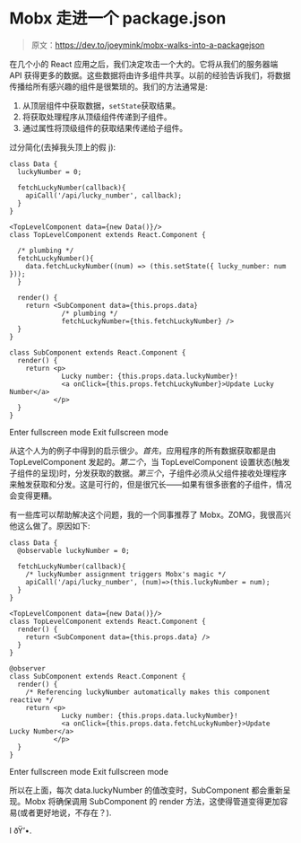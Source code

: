 # Mobx 走进一个 package.json

> 原文：<https://dev.to/joeymink/mobx-walks-into-a-packagejson>

在几个小的 React 应用之后，我们决定攻击一个大的。它将从我们的服务器端 API 获得更多的数据。这些数据将由许多组件共享。以前的经验告诉我们，将数据传播给所有感兴趣的组件是很繁琐的。我们的方法通常是:

1.  从顶层组件中获取数据，`setState`获取结果。
2.  将获取处理程序从顶级组件传递到子组件。
3.  通过属性将顶级组件的获取结果传递给子组件。

过分简化(去掉我头顶上的假 j):

```
class Data {
  luckyNumber = 0;

  fetchLuckyNumber(callback){
    apiCall('/api/lucky_number', callback);
  }
}

<TopLevelComponent data={new Data()}/> 
class TopLevelComponent extends React.Component {

  /* plumbing */
  fetchLuckyNumber(){
    data.fetchLuckyNumber((num) => (this.setState({ lucky_number: num }));
  }

  render() {
    return <SubComponent data={this.props.data}
             /* plumbing */
             fetchLuckyNumber={this.fetchLuckyNumber} />
  }
}

class SubComponent extends React.Component {
  render() {
    return <p>
             Lucky number: {this.props.data.luckyNumber}!
             <a onClick={this.props.fetchLuckyNumber}>Update Lucky Number</a>
           </p>
  }
} 
```

Enter fullscreen mode Exit fullscreen mode

从这个人为的例子中得到的启示很少。*首先*，应用程序的所有数据获取都是由 TopLevelComponent 发起的。*第二个*，当 TopLevelComponent 设置状态(触发子组件的呈现)时，分发获取的数据。*第三个*，子组件必须从父组件接收处理程序来触发获取和分发。这是可行的，但是很冗长——如果有很多嵌套的子组件，情况会变得更糟。

有一些库可以帮助解决这个问题，我的一个同事推荐了 Mobx。ZOMG，我很高兴他这么做了。原因如下:

```
class Data {
  @observable luckyNumber = 0;

  fetchLuckyNumber(callback){
    /* luckyNumber assignment triggers Mobx's magic */
    apiCall('/api/lucky_number', (num)=>(this.luckyNumber = num);
  }
}

<TopLevelComponent data={new Data()}/> 
class TopLevelComponent extends React.Component {
  render() {
    return <SubComponent data={this.props.data} />
  }
}

@observer
class SubComponent extends React.Component {
  render() {
    /* Referencing luckyNumber automatically makes this component reactive */
    return <p>
             Lucky number: {this.props.data.luckyNumber}!
             <a onClick={this.props.data.fetchLuckyNumber}>Update Lucky Number</a>
           </p>
  }
} 
```

Enter fullscreen mode Exit fullscreen mode

所以在上面，每次 data.luckyNumber 的值改变时，SubComponent 都会重新呈现。Mobx 将确保调用 SubComponent 的 render 方法，这使得管道变得更加容易(或者更好地说，不存在？).

I ðŸ’•.